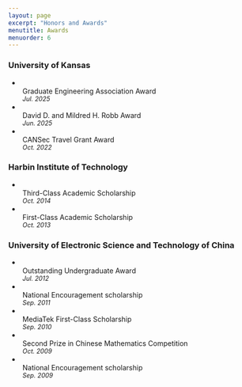 ```yaml
---
layout: page
excerpt: "Honors and Awards"
menutitle: Awards
menuorder: 6
--- 
```


### University of Kansas
-   <ul style="list-style-type: disc; padding-left: 5px; margin:0;">
        <li style="display:flex; justify-content:space-between; margin:0;">
            <span>Graduate Engineering Association Award</span>
        </li>
        <em style="font-size:90%;">Jul. 2025</em>
    </ul>
-   <ul style="list-style-type: disc; padding-left: 5px; margin:0;">
        <li style="display:flex; justify-content:space-between; margin:0;">
            <span>David D. and Mildred H. Robb Award</span>
        </li>
        <em style="font-size:90%;">Jun. 2025</em>
    </ul>
-   <ul style="list-style-type: disc; padding-left: 5px; margin:0;">
        <li style="display:flex; justify-content:space-between; margin:0;">
            <span>CANSec Travel Grant Award</span>
        </li>
        <em style="font-size:90%;">Oct. 2022</em>
    </ul>

### Harbin Institute of Technology
-   <ul style="list-style-type: disc; padding-left: 5px; margin:0;">
        <li style="display:flex; justify-content:space-between; margin:0;">
            <span>Third-Class Academic Scholarship</span>
        </li>
        <em style="font-size:90%;">Oct. 2014</em>
    </ul>
-   <ul style="list-style-type: disc; padding-left: 5px; margin:0;">
        <li style="display:flex; justify-content:space-between; margin:0;">
            <span>First-Class Academic Scholarship</span>
        </li>
        <em style="font-size:90%;">Oct. 2013</em>
    </ul>

### University of Electronic Science and Technology of China
-   <ul style="list-style-type: disc; padding-left: 5px; margin:0;">
        <li style="display:flex; justify-content:space-between; margin:0;">
            <span>Outstanding Undergraduate Award</span>
        </li>
        <em style="font-size:90%;">Jul. 2012</em>
    </ul>
-   <ul style="list-style-type: disc; padding-left: 5px; margin:0;">
        <li style="display:flex; justify-content:space-between; margin:0;">
            <span>National Encouragement scholarship</span>
        </li>
        <em style="font-size:90%;">Sep. 2011</em>
    </ul>
-   <ul style="list-style-type: disc; padding-left: 5px; margin:0;">
        <li style="display:flex; justify-content:space-between; margin:0;">
            <span>MediaTek First-Class Scholarship</span>
        </li>
        <em style="font-size:90%;">Sep. 2010</em>
    </ul>
-   <ul style="list-style-type: disc; padding-left: 5px; margin:0;">
        <li style="display:flex; justify-content:space-between; margin:0;">
            <span>Second Prize in Chinese Mathematics Competition</span>
        </li>
        <em style="font-size:90%;">Oct. 2009</em>
    </ul>
-   <ul style="list-style-type: disc; padding-left: 5px; margin:0;">
        <li style="display:flex; justify-content:space-between; margin:0;">
            <span>National Encouragement scholarship</span>
        </li>
        <em style="font-size:90%;">Sep. 2009</em>
    </ul>


<!-- ### University of Kansas -->
<!-- - Graduate Engineering Association Award, Jul. 2025 -->
<!-- - David D. and Mildred H. Robb Award, Jun. 2025 -->
<!-- - CANSec Travel Grant Award, Oct. 2022 -->
<!---->
<!-- ### Harbin Institute of Technology -->
<!-- - Third-Class Academic Scholarship, Oct. 2014 -->
<!-- - First-Class Academic Scholarship, Oct. 2013 -->
<!---->
<!-- ### University of Electronic Science and Technology of China -->
<!-- - Outstanding Undergraduate Award, Jul. 2012 -->
<!-- - National Encouragement scholarship, Sep. 2011 -->
<!-- - MediaTek First-Class Scholarship, Sep. 2010 -->
<!-- - Second Prize in Chinese Mathematics Competition, Oct. 2009 -->
<!-- - National Encouragement scholarship, Sep. 2009 -->
